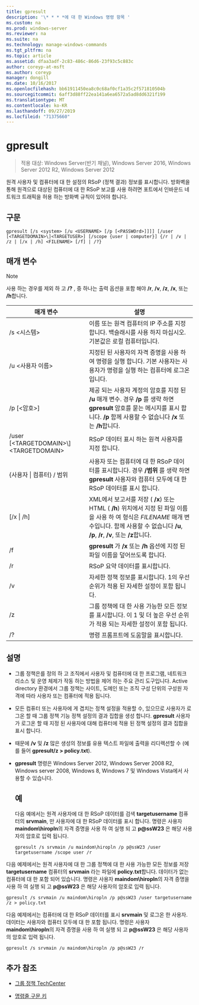```yaml
---
title: gpresult
description: '\* * * *에 대 한 Windows 명령 항목 '
ms.custom: na
ms.prod: windows-server
ms.reviewer: na
ms.suite: na
ms.technology: manage-windows-commands
ms.tgt_pltfrm: na
ms.topic: article
ms.assetid: dfaa3adf-2c83-486c-86d6-23f93c5c883c
author: coreyp-at-msft
ms.author: coreyp
manager: dongill
ms.date: 10/16/2017
ms.openlocfilehash: bb61911450ea8c0c68af0cf1a35c2f571810504b
ms.sourcegitcommit: 6aff3d88ff22ea141a6ea6572a5ad8dd6321f199
ms.translationtype: MT
ms.contentlocale: ko-KR
ms.lasthandoff: 09/27/2019
ms.locfileid: "71375660"
---
```

# <a name="gpresult"></a>gpresult

>적용 대상: Windows Server(반기 채널), Windows Server 2016, Windows Server 2012 R2, Windows Server 2012

원격 사용자 및 컴퓨터에 대 한 설정의 RSoP (정책 결과) 정보를 표시합니다.
방화벽을 통해 원격으로 대상된 컴퓨터에 대 한 RSoP 보고를 사용 하려면 포트에서 인바운드 네트워크 트래픽을 허용 하는 방화벽 규칙이 있어야 합니다.

## <a name="syntax"></a>구문

```
gpresult [/s <system> [/u <USERNAME> [/p [<PASSWOrd>]]]] [/user [<TARGETDOMAIN>\]<TARGETUSER>] [/scope {user | computer}] {/r | /v | /z | [/x | /h] <FILENAME> [/f] | /?}
```

## <a name="parameters"></a>매개 변수

> [!NOTE]
> 사용 하는 경우를 제외 하 고 **/?** , 중 하나는 출력 옵션을 포함 해야 **/r**, **/v**, **/z**, **/x**, 또는 **/h**합니다.

|                매개 변수                 |                                                                                                     설명                                                                                                      |
|------------------------------------------|----------------------------------------------------------------------------------------------------------------------------------------------------------------------------------------------------------------------|
|              /s \<시스템\>               |                                                  이름 또는 원격 컴퓨터의 IP 주소를 지정합니다. 백슬래시를 사용 하지 마십시오. 기본값은 로컬 컴퓨터입니다.                                                   |
|             /u \<사용자 이름\>              |                                지정된 된 사용자의 자격 증명을 사용 하 여 명령을 실행 합니다. 기본 사용자는 사용자가 명령을 실행 하는 컴퓨터에 로그온입니다.                                 |
|            /p [\<암호\>]             |            제공 되는 사용자 계정의 암호를 지정 된 **/u** 매개 변수. 경우 **/p** 를 생략 하면 **gpresult** 암호를 묻는 메시지를 표시 합니다. **/p** 함께 사용할 수 없습니다 **/x** 또는 **/h**합니다.            |
| /user [\<TARGETDOMAIN\>\\]\<TARGETDOMAIN\> |                                                                            RSoP 데이터 표시 하는 원격 사용자를 지정 합니다.                                                                             |
|      {사용자 &#124; 컴퓨터} / 범위       |                                사용자 또는 컴퓨터에 대 한 RSoP 데이터를 표시합니다. 경우 **/범위** 를 생략 하면 **gpresult** 사용자와 컴퓨터 모두에 대 한 RSoP 데이터를 표시 합니다.                                 |
|        [/x &#124; /h] <FILENAME>         | XML에서 보고서를 저장 ( **/x**) 또는 HTML ( **/h**) 위치에서 지정 된 파일 이름을 사용 하 여 형식은 *FILENAME* 매개 변수입니다. 함께 사용할 수 없습니다 **/u**, **/p**, **/r**, **/v**, 또는 **/z**합니다. |
|                    /f                    |                                                           **gpresult** 가 **/x** 또는 **/h** 옵션에 지정 된 파일 이름을 덮어쓰도록 합니다.                                                           |
|                    /r                    |                                                                                             RSoP 요약 데이터를 표시합니다.                                                                                              |
|                    /v                    |                                                    자세한 정책 정보를 표시합니다. 1의 우선 순위가 적용 된 자세한 설정이 포함 됩니다.                                                    |
|                    /z                    |                                     그룹 정책에 대 한 사용 가능한 모든 정보를 표시합니다. 이 1 및 더 높은 우선 순위가 적용 되는 자세한 설정이 포함 됩니다.                                      |
|                    /?                    |                                                                                         명령 프롬프트에 도움말을 표시합니다.                                                                                         |

## <a name="remarks"></a>설명
- 그룹 정책은를 정의 하 고 조직에서 사용자 및 컴퓨터에 대 한 프로그램, 네트워크 리소스 및 운영 체제가 작동 하는 방법을 제어 하는 주요 관리 도구입니다. Active directory 환경에서 그룹 정책는 사이트, 도메인 또는 조직 구성 단위의 구성원 자격에 따라 사용자 또는 컴퓨터에 적용 됩니다.
- 모든 컴퓨터 또는 사용자에 게 겹치는 정책 설정을 적용할 수, 있으므로 사용자가 로그온 할 때 그룹 정책 기능 정책 설정의 결과 집합을 생성 합니다. **gpresult** 사용자가 로그온 할 때 지정 된 사용자에 대해 컴퓨터에 적용 된 정책 설정의 결과 집합을 표시 합니다.
- 때문에 **/v** 및 **/z** 많은 생성의 정보를 유용 텍스트 파일에 출력을 리디렉션할 수 (예를 들어 **gpresult/z > policy.txt**).
- **gpresult** 명령은 Windows Server 2012, Windows Server 2008 R2, Windows server 2008, Windows 8, Windows 7 및 Windows Vista에서 사용할 수 있습니다.
  ## <a name="examples"></a>예
  다음 예에서는 원격 사용자에 대 한 RSoP 데이터를 검색 **targetusername** 컴퓨터의 **srvmain**, 만 사용자에 대 한 RSoP 데이터를 표시 합니다. 명령은 사용자 **maindom\hiropln**의 자격 증명을 사용 하 여 실행 되 고 <strong>p@ssW23</strong> 은 해당 사용자의 암호로 입력 됩니다.

  ```
  gpresult /s srvmain /u maindom\hiropln /p p@ssW23 /user targetusername /scope user /r
  ```
  
다음 예제에서는 원격 사용자에 대 한 그룹 정책에 대 한 사용 가능한 모든 정보를 저장 **targetusername** 컴퓨터의 **srvmain** 라는 파일에 **policy.txt**합니다. 데이터가 없는 컴퓨터에 대 한 포함 되어 있습니다. 명령은 사용자 **maindom\hiropln**의 자격 증명을 사용 하 여 실행 되 고 <strong>p@ssW23</strong> 은 해당 사용자의 암호로 입력 됩니다.

  ```
  gpresult /s srvmain /u maindom\hiropln /p p@ssW23 /user targetusername /z > policy.txt
  ```
  
다음 예제에서는 컴퓨터에 대 한 RSoP 데이터를 표시 **srvmain** 및 로그온 한 사용자. 데이터는 사용자와 컴퓨터 모두에 대 한 포함 됩니다. 명령은 사용자 **maindom\hiropln**의 자격 증명을 사용 하 여 실행 되 고 <strong>p@ssW23</strong> 은 해당 사용자의 암호로 입력 됩니다.

  ```
  gpresult /s srvmain /u maindom\hiropln /p p@ssW23 /r
  ```
  
## <a name="additional-references"></a>추가 참조
- [그룹 정책 TechCenter](https://go.microsoft.com/fwlink/?LinkID=145531)

- [명령줄 구문 키](command-line-syntax-key.md)
